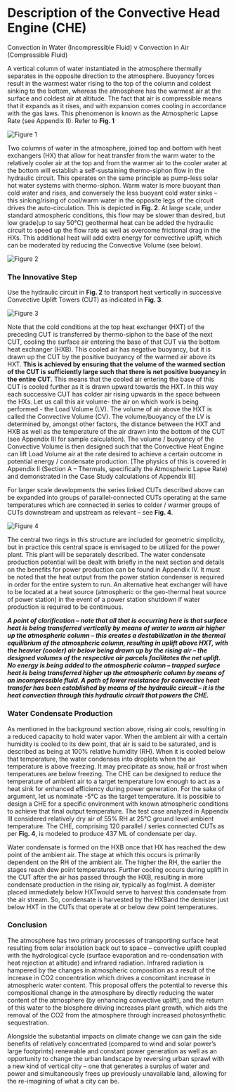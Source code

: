 # Description of the Convective Head Engine (CHE)

Convection in Water (Incompressible Fluid) v Convection in Air (Compressible Fluid)

A vertical column of water instantiated in the atmosphere thermally separates in the opposite direction to the atmosphere. Buoyancy forces result in the warmest water rising to the top of the column and coldest sinking to the bottom, whereas the atmosphere has the warmest air at the surface and coldest air at altitude.  The fact that air is compressible means that it expands as it rises, and with expansion comes cooling in accordance with the gas laws. This phenomenon is known as the Atmospheric Lapse Rate (see Appendix II).  Refer to __Fig. 1__

![Figure 1](/images/figure1.png)

Two columns of water in the atmosphere, joined top and bottom with heat exchangers (HX) that allow for heat transfer from the warm water to the relatively cooler air at the top and from the warmer air to the cooler water at the bottom will establish a self-sustaining thermo-siphon flow in the hydraulic circuit. This operates on the same principle as pump-less solar hot water systems with thermo-siphon.  Warm water is more buoyant than cold water and rises, and conversely the less buoyant cold water sinks – this sinking/rising of cool/warm water in the opposite legs of the circuit drives the auto-circulation.  This is depicted in __Fig. 2__.  At large scale, under standard atmospheric conditions, this flow may be slower than desired, but low grade(up to say 50°C) geothermal heat can be added the hydraulic circuit to speed up the flow rate as well as overcome frictional drag in the HXs.  This additional heat will add extra energy for convective uplift, which can be moderated by reducing the Convective Volume (see below).

![Figure 2](/images/figure2.png)

### The Innovative Step

Use the hydraulic circuit in __Fig. 2__ to transport heat vertically in successive Convective Uplift Towers (CUT) as indicated in __Fig. 3__.

![Figure 3](/images/figure3.gif)

Note that the cold conditions at the top heat exchanger (HXT) of the preceding CUT is transferred by thermo-siphon to the base of the next CUT, cooling the surface air entering the base of that CUT via the bottom heat exchanger (HXB).  This cooled air has negative buoyancy, but it is drawn up the CUT by the positive buoyancy of the warmed air above its HXT.  **This is achieved by ensuring that the volume of the warmed section of the CUT is sufficiently large such that there is net positive buoyancy in the entire CUT.**  This means that the cooled air entering the base of this CUT is cooled further as it is drawn upward towards the HXT.  In this way each successive CUT has colder air rising upwards in the space between the HXs.  Let us call this air volume- the air on which work is being performed - the Load Volume (LV). The volume of air above the HXT is called the Convective Volume (CV).  The volume/buoyancy of the LV is determined by, amongst other factors, the distance between the HXT and HXB as well as the temperature of the air drawn into the bottom of the CUT (see Appendix III for sample calculation).  The volume / buoyancy of the Convective Volume is then designed such that the Convective Heat Engine can lift Load Volume air at the rate desired to achieve a certain outcome in potential energy / condensate production. [The physics of this is covered in Appendix II (Section A – Thermals, specifically the Atmospheric Lapse Rate) and demonstrated in the Case Study calculations of Appendix III]

For larger scale developments the series linked CUTs described above can be expanded into groups of parallel-connected CUTs operating at the same temperatures which are connected in series to colder / warmer groups of CUTs downstream and upstream as relevant – see __Fig. 4__.

![Figure 4](/images/figure4.png)

The central two rings in this structure are included for geometric simplicity, but in practice this central space is envisaged to be utilized for the power plant.  This plant will be separately described.  The water condensate production potential will be dealt with briefly in the next section and details on the benefits for power production can be found in Appendix IV.  It must be noted that the heat output from the power station condenser is required in order for the entire system to run.  An alternative heat exchanger will have to be located at a heat source (atmospheric or the geo-thermal heat source of power station) in the event of a power station shutdown if water production is required to be continuous.

__*A point of clarification – note that all that is occurring here is that surface heat is being transferred vertically by means of water to warm air higher up the atmospheric column – this creates a destabilization in the thermal equilibrium of the atmospheric column, resulting in uplift above HXT, with the heavier (cooler) air below being drawn up by the rising air – the designed volumes of the respective air parcels facilitates the net uplift.  No energy is being added to the atmospheric column – trapped surface heat is being transferred higher up the atmospheric column by means of an incompressible fluid.  A path of lower resistance for convective heat transfer has been established by means of the hydraulic circuit – it is the heat convection through this hydraulic circuit that powers the CHE.*__

### Water Condensate Production

As mentioned in the background section above, rising air cools, resulting in a reduced capacity to hold water vapor.  When the ambient air with a certain humidity is cooled to its dew point, that air is said to be saturated, and is described as being at 100% relative humidity (RH).  When it is cooled below that temperature, the water condenses into droplets when the air temperature is above freezing.  It may precipitate as snow, hail or frost when temperatures are below freezing.  The CHE can be designed to reduce the temperature of ambient air to a target temperature low enough to act as a heat sink for enhanced efficiency during power generation.  For the sake of argument, let us nominate -5°C as the target temperature.  It is possible to design a CHE for a specific environment with known atmospheric conditions to achieve that final output temperature. The test case analyzed in Appendix III considered relatively dry air of 55% RH at 25°C ground level ambient temperature.  The CHE, comprising 120 parallel / series connected CUTs as per __Fig. 4__, is modeled to produce 437 ML of condensate per day.

Water condensate is formed on the HXB once that HX has reached the dew point of the ambient air. The stage at which this occurs is primarily dependent on the RH of the ambient air.  The higher the RH, the earlier the stages reach dew point temperatures.  Further cooling occurs during uplift in the CUT after the air has passed through the HXB, resulting in more condensate production in the rising air, typically as fog/mist.  A demister placed immediately below HXTwould serve to harvest this condensate from the air stream.
So, condensate is harvested by the HXBand the demister just below HXT in the CUTs that operate at or below dew point temperatures.

### Conclusion

The atmosphere has two primary processes of transporting surface heat resulting from solar insolation back out to space – convective uplift coupled with the hydrological cycle (surface evaporation and re-condensation with heat rejection at altitude) and infrared radiation.  Infrared radiation is hampered by the changes in atmospheric composition as a result of the increase in CO2 concentration which drives a concomitant increase in atmospheric water content.
This proposal offers the potential to reverse this compositional change in the atmosphere by directly reducing the water content of the atmosphere (by enhancing convective uplift), and the return of this water to the biosphere driving increases plant growth, which aids the removal of the CO2 from the atmosphere through increased photosynthetic sequestration.

Alongside the substantial impacts on climate change we can gain the side benefits of relatively concentrated (compared to wind and solar power’s large footprints) renewable and constant power generation as well as an opportunity to change the urban landscape by reversing urban sprawl with a new kind of vertical city – one that generates a surplus of water and power and simultaneously frees up previously unavailable land, allowing for the re-imagining of what a city can be.
